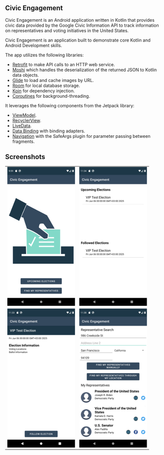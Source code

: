 ## Civic Engagement

Civic Engagement is an Android application written in Kotlin that provides civic data provided by the Google Civic Information API to track information on representatives and voting initiatives in the United States.

Civic Engagement is an application built to demonstrate core Kotlin and Android Development skills.

The app utilizes the following libraries:

* [Retrofit](https://square.github.io/retrofit/) to make API calls to an HTTP web service.
* [Moshi](https://github.com/square/moshi) which handles the deserialization of the returned JSON to Kotlin data objects. 
* [Glide](https://bumptech.github.io/glide/) to load and cache images by URL.
* [Room](https://developer.android.com/training/data-storage/room) for local database storage.
* [Koin](https://insert-koin.io/) for dependency injection.
* [Coroutines](https://kotlinlang.org/docs/coroutines-overview.html) for background-threading.
  
It leverages the following components from the Jetpack library:

* [ViewModel](https://developer.android.com/topic/libraries/architecture/viewmodel).
* [RecyclerView](https://developer.android.com/jetpack/androidx/releases/recyclerview).
* [LiveData](https://developer.android.com/topic/libraries/architecture/livedata).
* [Data Binding](https://developer.android.com/topic/libraries/data-binding/) with binding adapters.
* [Navigation](https://developer.android.com/topic/libraries/architecture/navigation/) with the SafeArgs plugin for parameter passing between fragments.



## Screenshots


  <table>
  <tr>
    <td><img src="screenshots/img1.png" height="450" alt="1st Screen"></td>
    <td><img src="screenshots/img2.png" height="450" alt="2st Screen"></td>
  </tr>
<tr>
    <td><img src="screenshots/img3.png" height="450" alt="3st Screen"></td>
    <td><img src="screenshots/img4.png" height="450" alt="4th Screen"></td>
</tr>
 </table>
